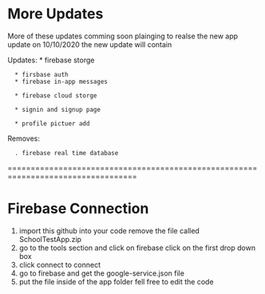 # More Updates

More of these updates comming soon plainging to realse the new app update on 
10/10/2020 the new update will contain

  Updates:
      * firebase storge
      
      * firsbase auth
      * firebase in-app messages
      
      * firebase cloud storge
      
      * signin and signup page
      
      * profile pictuer add
      
      
  Removes:
  
      . firebase real time database

==================================================================================
# Firebase Connection

1) import this github into your code remove the file called SchoolTestApp.zip
2) go to the tools section and click on firebase click on the first drop down box
3) click connect to connect
4) go to firebase and get the google-service.json file 
5) put the file inside of the app folder
fell free to edit the code
